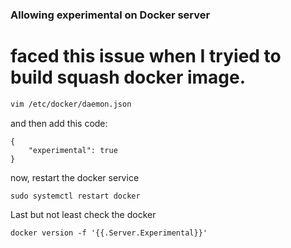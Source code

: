 ### Allowing experimental on Docker server
# faced this issue when I tryied to build squash docker image.

```bash
vim /etc/docker/daemon.json
```
and then add this code:
```
{
	"experimental": true
}
```
now, restart the docker service 
```
sudo systemctl restart docker
```

Last but not least 
check the docker 
```
docker version -f '{{.Server.Experimental}}'
```
